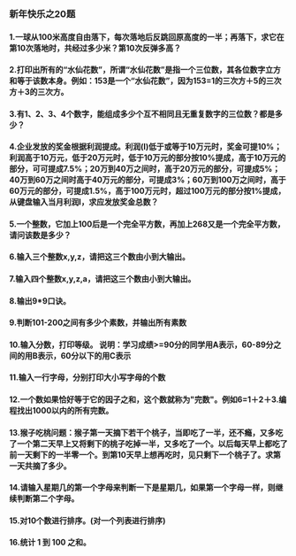 ### 新年快乐之20题
#### 1.一球从100米高度自由落下，每次落地后反跳回原高度的一半；再落下，求它在第10次落地时，共经过多少米？第10次反弹多高？


#### 2.打印出所有的“水仙花数”，所谓“水仙花数”是指一个三位数，其各位数字立方和等于该数本身。例如：153是一个“水仙花数”，因为153=1的三次方＋5的三次方＋3的三次方。


#### 3.有1、2、3、4个数字，能组成多少个互不相同且无重复数字的三位数？都是多少？

#### 4.企业发放的奖金根据利润提成。利润(I)低于或等于10万元时，奖金可提10%；利润高于10万元，低于20万元时，低于10万元的部分按10%提成，高于10万元的部分，可可提成7.5%；20万到40万之间时，高于20万元的部分，可提成5%；40万到60万之间时高于40万元的部分，可提成3%；60万到100万之间时，高于60万元的部分，可提成1.5%，高于100万元时，超过100万元的部分按1%提成，从键盘输入当月利润I，求应发放奖金总数？

#### 5.一个整数，它加上100后是一个完全平方数，再加上268又是一个完全平方数，请问该数是多少？

#### 6.输入三个整数x,y,z，请把这三个数由小到大输出。

#### 7.输入四个整数x,y,z,a，请把这三个数由小到大输出。

#### 8.输出9*9口诀。

#### 9.判断101-200之间有多少个素数，并输出所有素数

#### 10.输入分数，打印等级。 说明：学习成绩>=90分的同学用A表示，60-89分之间的用B表示，60分以下的用C表示

#### 11.输入一行字母，分别打印大小写字母的个数

#### 12.一个数如果恰好等于它的因子之和，这个数就称为"完数"。例如6=1＋2＋3.编程找出1000以内的所有完数。

#### 13.猴子吃桃问题：猴子第一天摘下若干个桃子，当即吃了一半，还不瘾，又多吃了一个第二天早上又将剩下的桃子吃掉一半，又多吃了一个。以后每天早上都吃了前一天剩下的一半零一个。到第10天早上想再吃时，见只剩下一个桃子了。求第一天共摘了多少。

#### 14.请输入星期几的第一个字母来判断一下是星期几，如果第一个字母一样，则继续判断第二个字母。

#### 15.对10个数进行排序。(对一个列表进行排序)

#### 16.统计 1 到 100 之和。
